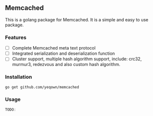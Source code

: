 ## Memcached

This is a golang package for Memcached. It is a simple and easy to use package.

### Features

- [ ] Complete Memcached meta text protocol
- [ ] Integrated serialization and deserialization function
- [ ] Cluster support, multiple hash algorithm support, include: crc32, murmur3, redezvous and also custom hash algorithm.

### Installation

```bash
go get github.com/yeqown/memcached
```

### Usage

```go
TODO:
```